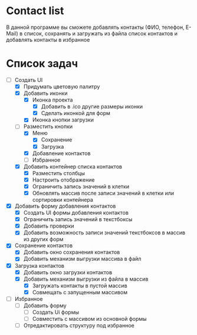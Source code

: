 # Contact list
В данной программе вы сможете добавлять контакты (ФИО, телефон, E-Mail) в список, сохранять и загружать из файла список контактов и добавлять контакты в избранное
# Список задач
- [ ] Создать UI
  - [x] Придумать цветовую палитру
  - [x] Добавить иконки
    - [x] Иконка проекта
      - [x] Добавить в .ico другие размеры иконки
      - [x] Сделать иконкой для форм
    - [x] Иконка кнопки загрузки
  - [ ] Разместить кнопки
    - [x] Меню
      - [x] Сохранение
      - [x] Загрузка
    - [x] Добавление контактов
    - [ ] Избранное
  - [x] Добавить контейнер списка контактов
    - [x] Разместить столбцы
    - [x] Настроить отображение
    - [x] Ограничить запись значений в клетки
    - [x] Обновлять массив после записи значений в клетки или сортировки контейнера
- [x] Добавить форму добавления контактов
  - [x] Создать UI формы добавления контактов
  - [x] Ограничить запись значений в текстбоксы
  - [x] Добавить проверки
  - [x] Добавить возможность записи значений текстбоксов в массив из других форм
- [x] Сохранение контактов
  - [x] Добавить окно сохранения контактов
  - [x] Добавить механизм выгрузки массива в файл
- [x] Загрузка контактов
  - [x] Добавить окно загрузки контактов
  - [x] Добавить механизм выгрузки из файла в массив
    - [x] Загружать контакты в пустой массив
    - [x] Совмещать с запущенным массивом
- [ ] Избранное
  - [ ] Добавить форму
    - [ ] Создать Ui формы
    - [ ] Совместить с массивом из основной формы
  - [ ] Отредактировать структуру под избранное
